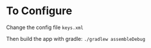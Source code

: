 # To Configure

Change the config file `keys.xml`

Then build the app with gradle: `./gradlew assembleDebug`
